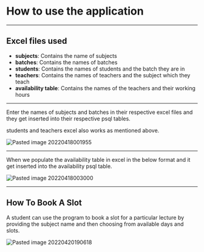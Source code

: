 # **How to use the application**
---
## **Excel files used**
- **subjects**: Contains the name of subjects
- **batches**: Contains the names of batches
- **students**: Contains the names of students and the batch they are in
- **teachers**: Contains the names of teachers and the subject which they teach
- **availability table**: Contains the names of the teachers and their working hours

---

Enter the names of subjects and batches in their respective excel files and they get inserted into their respective psql tables.

students and teachers excel also works as mentioned above.

![Pasted image 20220418001955](https://user-images.githubusercontent.com/74790729/164722478-03da5613-881f-4e31-b390-83492cdeef82.png)

---
When we populate the availability table in excel in the below format and it get inserted into the availability psql table.

![Pasted image 20220418003000](https://user-images.githubusercontent.com/74790729/164722548-e447bd55-87f8-40d2-9f3c-199f0500bfab.png)

---

## How To Book A Slot

A student can use the program to book a slot for a particular lecture by providing the subject name and then choosing from available days and slots.

![Pasted image 20220420190618](https://user-images.githubusercontent.com/74790729/164722623-5fc391f9-6680-4b51-a08c-2ae677ebc57e.png)


